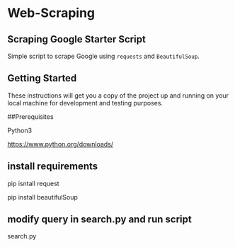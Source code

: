 # Web-Scraping

## Scraping Google Starter Script

Simple script to scrape Google using `requests` and `BeautifulSoup`.

## Getting Started

These instructions will get you a copy of the project up and running on your local machine for development and testing purposes.

##Prerequisites

Python3

https://www.python.org/downloads/

## install requirements

pip isntall request

pip install beautifulSoup

## modify query in search.py and run script
search.py
